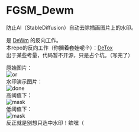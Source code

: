 # FGSM_Dewm
防止AI（StableDiffusion）自动去除插画图片上的水印。  

是 [DeWm](https://github.com/huzpsb/DeWm) 的反向工作。  
本repo的反向工作（~~你搁着套娃呢？~~）：[DeTox](https://github.com/huzpsb/DeTox/)  
出于某些考量，代码暂不开源，只是占个坑。（写完了）  

原始图片：  
![or](https://github.com/user-attachments/assets/cf5648c0-f6c1-472c-a5f6-020ef11c75f5)  
水印演示图片：  
![done](https://github.com/user-attachments/assets/2a9be155-7b38-41a8-9631-cba64be3b575)  
高阈值下：  
![mask](https://github.com/user-attachments/assets/52f440cd-f077-4021-b4b2-a4286322b130)  
低阈值下：  
![mask](https://github.com/user-attachments/assets/13ee7c1a-853c-41e9-a05a-820284c9c732)  
反正就是别想只选中水印！欸嘿（  
